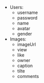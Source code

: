 - Users:
    - username
    - password
    - name
    - avatar
    - gender
- Images:
    - imageUrl
    - view
    - like
    - owner
    - caption
    - tilte
    - comments